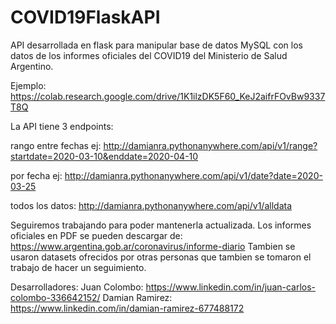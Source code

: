 # COVID19FlaskAPI

API desarrollada en flask para manipular base de datos MySQL con los datos de los informes oficiales del COVID19 del Ministerio de Salud Argentino.

Ejemplo:
https://colab.research.google.com/drive/1K1ilzDK5F60_KeJ2aifrFOvBw9337T8Q

 La API tiene 3 endpoints:

rango entre fechas ej:
http://damianra.pythonanywhere.com/api/v1/range?startdate=2020-03-10&enddate=2020-04-10

por fecha ej:
http://damianra.pythonanywhere.com/api/v1/date?date=2020-03-25

todos los datos:
http://damianra.pythonanywhere.com/api/v1/alldata


Seguiremos trabajando para poder mantenerla actualizada. Los informes oficiales en PDF se pueden descargar de:
https://www.argentina.gob.ar/coronavirus/informe-diario
Tambien se usaron datasets ofrecidos por otras personas que tambien se tomaron el trabajo de hacer un seguimiento.

Desarrolladores:
Juan Colombo: https://www.linkedin.com/in/juan-carlos-colombo-336642152/
Damian Ramirez: https://www.linkedin.com/in/damian-ramirez-677488172
